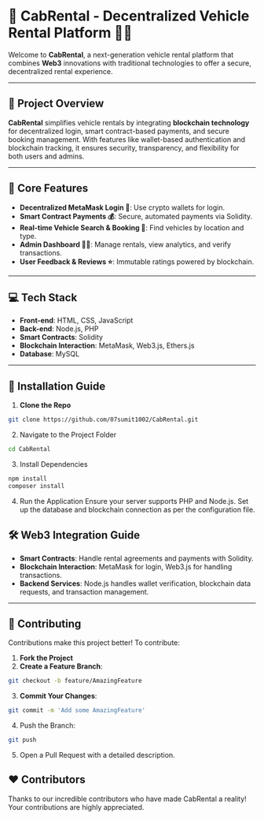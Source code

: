 # 🚖 **CabRental - Decentralized Vehicle Rental Platform** 🚗✨  
Welcome to **CabRental**, a next-generation vehicle rental platform that combines **Web3** innovations with traditional technologies to offer a secure, decentralized rental experience.


---

## 📝 **Project Overview**
**CabRental** simplifies vehicle rentals by integrating **blockchain technology** for decentralized login, smart contract-based payments, and secure booking management. With features like wallet-based authentication and blockchain tracking, it ensures security, transparency, and flexibility for both users and admins.

---

## 🌟 **Core Features**
- **Decentralized MetaMask Login 🔐**: Use crypto wallets for login.
- **Smart Contract Payments 💰**: Secure, automated payments via Solidity.
- **Real-time Vehicle Search & Booking 🚗**: Find vehicles by location and type.
- **Admin Dashboard 👨‍💼**: Manage rentals, view analytics, and verify transactions.
- **User Feedback & Reviews ⭐**: Immutable ratings powered by blockchain.

---

## 💻 **Tech Stack**
- **Front-end**: HTML, CSS, JavaScript
- **Back-end**: Node.js, PHP
- **Smart Contracts**: Solidity
- **Blockchain Interaction**: MetaMask, Web3.js, Ethers.js
- **Database**: MySQL

---

## 🚀 **Installation Guide**
1. **Clone the Repo**  
```bash
git clone https://github.com/07sumit1002/CabRental.git
```
2. Navigate to the Project Folder

```bash
cd CabRental
```
3. Install Dependencies

```bash
npm install
composer install
```

4. Run the Application
Ensure your server supports PHP and Node.js. Set up the database and blockchain connection as per the configuration file.

## 🛠 **Web3 Integration Guide**

- **Smart Contracts**: Handle rental agreements and payments with Solidity.
- **Blockchain Interaction**: MetaMask for login, Web3.js for handling transactions.
- **Backend Services**: Node.js handles wallet verification, blockchain data requests, and transaction management.

---

## 🤝 **Contributing**

Contributions make this project better! To contribute:

1. **Fork the Project**
2. **Create a Feature Branch**:
```bash
git checkout -b feature/AmazingFeature
```
3. **Commit Your Changes**:
```bash
git commit -m 'Add some AmazingFeature'
```
4. Push the Branch:
```bash
git push
```
5. Open a Pull Request with a detailed description.
   
## ❤️ **Contributors**

Thanks to our incredible contributors who have made CabRental a reality! Your contributions are highly appreciated.
